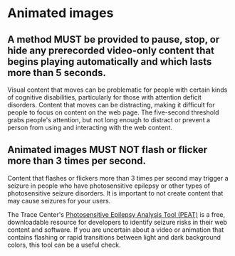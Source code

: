 # Animated images

## A method MUST be provided to pause, stop, or hide any prerecorded video-only content that begins playing automatically and which lasts more than 5 seconds.

Visual content that moves can be problematic for people with certain kinds of cognitive disabilities, particularly for those with attention deficit disorders. Content that moves can be distracting, making it difficult for people to focus on content on the web page. The five-second threshold grabs people's attention, but not long enough to distract or prevent a person from using and interacting with the web content.

## Animated images MUST NOT flash or flicker more than 3 times per second.

Content that flashes or flickers more than 3 times per second may trigger a seizure in people who have photosensitive epilepsy or other types of photosensitive seizure disorders. It is important to not create content that may cause seizures for your users.

The Trace Center's [Photosensitive Epilepsy Analysis Tool (PEAT)](http://trace.umd.edu/peat) is a free, downloadable resource for developers to identify seizure risks in their web content and software. If you are uncertain about a video or animation that contains flashing or rapid transitions between light and dark background colors, this tool can be a useful check.
